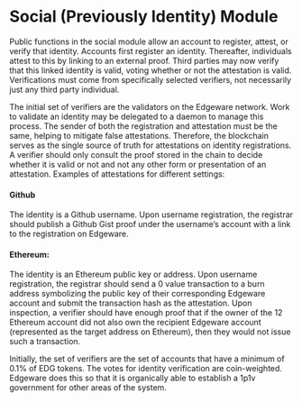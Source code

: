 # Social \(Previously Identity\) Module

Public functions in the social module allow an account to register, attest, or verify that identity. Accounts first register an identity. Thereafter, individuals attest to this by linking to an external proof. Third parties may now verify that this linked identity is valid, voting whether or not the attestation is valid. Verifications must come from specifically selected verifiers, not necessarily just any third party individual. 

The initial set of verifiers are the validators on the Edgeware network. Work to validate an identity may be delegated to a daemon to manage this process. The sender of both the registration and attestation must be the same, helping to mitigate false attestations. Therefore, the blockchain serves as the single source of truth for attestations on identity registrations. A verifier should only consult the proof stored in the chain to decide whether it is valid or not and not any other form or presentation of an attestation. Examples of attestations for different settings: 

#### Github

The identity is a Github username. Upon username registration, the registrar should publish a Github Gist proof under the username’s account with a link to the registration on Edgeware. 

#### Ethereum:

 The identity is an Ethereum public key or address. Upon username registration, the registrar should send a 0 value transaction to a burn address symbolizing the public key of their corresponding Edgeware account and submit the transaction hash as the attestation. Upon inspection, a verifier should have enough proof that if the owner of the 12 Ethereum account did not also own the recipient Edgeware account \(represented as the target address on Ethereum\), then they would not issue such a transaction.



 Initially, the set of verifiers are the set of accounts that have a minimum of 0.1% of EDG tokens. The votes for identity verification are coin-weighted. Edgeware does this so that it is organically able to establish a 1p1v government for other areas of the system.

